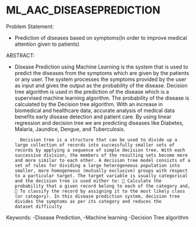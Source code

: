 # ML_AAC_DISEASEPREDICTION

Problem Statement:

- Prediction of diseases based on symptoms(In order to improve medical attention given to patients)

ABSTRACT:

- Disease Prediction using Machine Learning is the system that is used to predict the diseases from the symptoms which are given by the patients or any user. The system processes the symptoms provided by the user as input and gives the output as the probability of the disease. Decision tree algorithm is used in the prediction of the disease which is a supervised machine learning algorithm. The probability of the disease is calculated by the Decision tree  algorithm. With an increase in biomedical and healthcare data, accurate analysis of medical data benefits early disease detection and patient care. By using linear regression and decision tree we are predicting diseases like Diabetes, Malaria, Jaundice, Dengue, and Tuberculosis.
 
        Decision tree is a structure that can be used to divide up a large collection of records into successfully smaller sets of records by applying a sequence of simple decision tree. With each successive division, the members of the resulting sets become more and more similar to each other. A decision tree model consists of a set of rules for dividing a large heterogeneous population into smaller, more homogeneous (mutually exclusive) groups with respect to a particular target. The target variable is usually categorical and the decision tree is used either to:  Calculate the probability that a given record belong to each of the category and,  To classify the record by assigning it to the most likely class (or category). In this disease prediction system, decision tree divides the symptoms as per its category and reduces the dataset difficulty

Keywords: 
 -Disease Prediction,
 -Machine learning
 -Decision Tree algorithm
